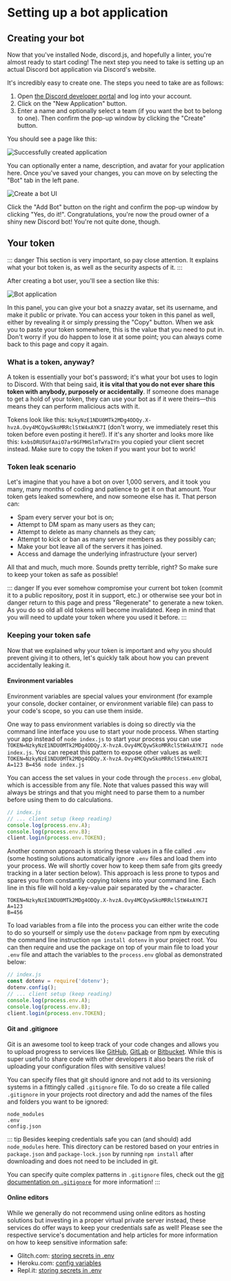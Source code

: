 # Setting up a bot application

## Creating your bot

Now that you've installed Node, discord.js, and hopefully a linter, you're almost ready to start coding! The next step you need to take is setting up an actual Discord bot application via Discord's website.

It's incredibly easy to create one. The steps you need to take are as follows:

1. Open [the Discord developer portal](https://discord.com/developers/applications) and log into your account.
2. Click on the "New Application" button.
3. Enter a name and optionally select a team (if you want the bot to belong to one). Then confirm the pop-up window by clicking the "Create" button.

You should see a page like this:

![Successfully created application](~@/images/create-app.png)

You can optionally enter a name, description, and avatar for your application here. Once you've saved your changes, you can move on by selecting the "Bot" tab in the left pane.

![Create a bot UI](~@/images/create-bot.png)

Click the "Add Bot" button on the right and confirm the pop-up window by clicking "Yes, do it!". Congratulations, you're now the proud owner of a shiny new Discord bot! You're not quite done, though.

## Your token

::: danger
This section is very important, so pay close attention. It explains what your bot token is, as well as the security aspects of it.
:::

After creating a bot user, you'll see a section like this:

![Bot application](~@/images/created-bot.png)

In this panel, you can give your bot a snazzy avatar, set its username, and make it public or private. You can access your token in this panel as well, either by revealing it or simply pressing the "Copy" button. When we ask you to paste your token somewhere, this is the value that you need to put in. Don't worry if you do happen to lose it at some point; you can always come back to this page and copy it again.

### What is a token, anyway?

A token is essentially your bot's password; it's what your bot uses to login to Discord. With that being said, **it is vital that you do not ever share this token with anybody, purposely or accidentally**. If someone does manage to get a hold of your token, they can use your bot as if it were theirs—this means they can perform malicious acts with it.

Tokens look like this: `NzkyNzE1NDU0MTk2MDg4ODQy.X-hvzA.Ovy4MCQywSkoMRRclStW4xAYK7I` (don't worry, we immediately reset this token before even posting it here!). If it's any shorter and looks more like this: `kxbsDRU5UfAaiO7ar9GFMHSlmTwYaIYn` you copied your client secret instead. Make sure to copy the token if you want your bot to work!

### Token leak scenario

Let's imagine that you have a bot on over 1,000 servers, and it took you many, many months of coding and patience to get it on that amount. Your token gets leaked somewhere, and now someone else has it. That person can:

* Spam every server your bot is on;
* Attempt to DM spam as many users as they can;
* Attempt to delete as many channels as they can;
* Attempt to kick or ban as many server members as they possibly can;
* Make your bot leave all of the servers it has joined.
* Access and damage the underlying infrastructure (your server)

All that and much, much more. Sounds pretty terrible, right? So make sure to keep your token as safe as possible!

::: danger
If you ever somehow compromise your current bot token (commit it to a public repository, post it in support, etc.) or otherwise see your bot in danger return to this page and press "Regenerate" to generate a new token. As you do so old all old tokens will become invalidated. Keep in mind that you will need to update your token where you used it before.
:::

### Keeping your token safe

Now that we explained why your token is important and why you should prevent giving it to others, let's quickly talk about how you can prevent accidentally leaking it.

#### Environment variables

Environment variables are special values your environment (for example your console, docker container, or environment variable file) can pass to your code's scope, so you can use them inside.

One way to pass environment variables is doing so directly via the command line interface you use to start your node process. When starting your app instead of `node index.js` to start your process you can use `TOKEN=NzkyNzE1NDU0MTk2MDg4ODQy.X-hvzA.Ovy4MCQywSkoMRRclStW4xAYK7I node index.js`. You can repeat this pattern to expose other values as well: `TOKEN=NzkyNzE1NDU0MTk2MDg4ODQy.X-hvzA.Ovy4MCQywSkoMRRclStW4xAYK7I A=123 B=456 node index.js`

You can access the set values in your code through the `process.env` global, which is accessible from any file. Note that values passed this way will always be strings and that you might need to parse them to a number before using them to do calculations.

```js
// index.js
// ... client setup (keep reading)
console.log(process.env.A);
console.log(process.env.B);
client.login(process.env.TOKEN);
```

Another common approach is storing these values in a file called `.env` (some hosting solutions automatically ignore `.env` files and load them into your process. We will shortly cover how to keep them safe from gits greedy tracking in a later section below). This approach is less prone to typos and spares you from constantly copying tokens into your command line. Each line in this file will hold a key-value pair separated by the `=` character. 

```
TOKEN=NzkyNzE1NDU0MTk2MDg4ODQy.X-hvzA.Ovy4MCQywSkoMRRclStW4xAYK7I
A=123
B=456
```

To load variables from a file into the process you can either write the code to do so yourself or simply use the `dotenv` package from npm by executing the command line instruction `npm install dotenv` in your project root. You can then require and use the package on top of your main file to load your `.env` file and attach the variables to the `process.env` global as demonstrated below:

```js
// index.js
const dotenv = require('dotenv');
dotenv.config();
// ... client setup (keep reading)
console.log(process.env.A);
console.log(process.env.B);
client.login(process.env.TOKEN);
```

#### Git and .gitignore

Git is an awesome tool to keep track of your code changes and allows you to upload progress to services like [GitHub](https://github.com/), [GitLab](https://about.gitlab.com/) or [Bitbucket](https://bitbucket.org/product). While this is super useful to share code with other developers it also bears the risk of uploading your configuration files with sensitive values!

You can specify files that git should ignore and not add to its versioning systems in a fittingly called `.gitignore` file. To do so create a file called `.gitignore` in your projects root directory and add the names of the files and folders you want to be ignored:

```
node_modules
.env
config.json
```

::: tip
Besides keeping credentials safe you can (and should) add `node_modules` here. This directory can be restored based on your entries in `package.json` and `package-lock.json` by running `npm install` after downloading and does not need to be included in git.

You can specify quite complex patterns in `.gitignore` files, check out the [git documentation on `.gitignore`](https://git-scm.com/docs/gitignore) for more information!
:::

#### Online editors

While we generally do not recommend using online editors as hosting solutions but investing in a proper virtual private server instead, these services do offer ways to keep your credentials safe as well! Please see the respective service's documentation and help articles for more information on how to keep sensitive information safe:

- Glitch.com: [storing secrets in .env](https://glitch.happyfox.com/kb/article/18)
- Heroku.com: [config variables](https://devcenter.heroku.com/articles/config-vars)
- Repl.it: [storing secrets in .env](https://docs.repl.it/repls/secret-keys)

